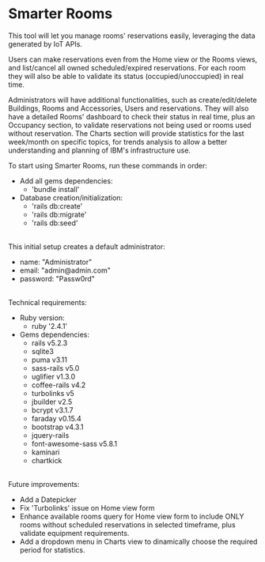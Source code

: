# Smarter Rooms

This tool will let you manage rooms' reservations easily, leveraging the data generated by IoT APIs.

Users can make reservations even from the Home view or the Rooms views, and list/cancel all owned scheduled/expired reservations. For each room they will also be able to validate its status (occupied/unoccupied) in real time.

Administrators will have additional functionalities, such as create/edit/delete Buildings, Rooms and Accessories, Users and reservations. They will also have a detailed Rooms' dashboard to check their status in real time, plus an Occupancy section, to validate reservations not being used or rooms used without reservation. The Charts section will provide statistics for the last week/month on specific topics, for trends analysis to allow a better understanding and planning of IBM's infrastructure use.

To start using Smarter Rooms, run these commands in order:<br>
<ul>
  <li>Add all gems dependencies:
  <ul>
    <li>'bundle install'</li>
  </ul>
  </li>
  <li>Database creation/initialization:
  <ul>
    <li>'rails db:create'</li>
    <li>'rails db:migrate'</li>
    <li>'rails db:seed'</li>
  </ul>
  </li>
</ul>
<br>
This initial setup creates a default administrator:
<ul>
  <li>name: "Administrator"</li>
  <li>email: "admin@admin.com"</li>
  <li>password: "Passw0rd"</li>
</ul>
<br>
Technical requirements:<br>
<ul>
  <li>Ruby version:
    <ul>
      <li>ruby '2.4.1'</li>
    </ul>
    </li>
  <li>Gems dependencies:
  <ul>
    <li>rails v5.2.3</li>
    <li>sqlite3</li>
    <li>puma v3.11</li>
    <li>sass-rails v5.0</li>
    <li>uglifier v1.3.0</li>
    <li>coffee-rails v4.2</li>
    <li>turbolinks v5</li>
    <li>jbuilder v2.5</li>
    <li>bcrypt v3.1.7</li>
    <li>faraday v0.15.4</li>
    <li>bootstrap v4.3.1</li>
    <li>jquery-rails</li>
    <li>font-awesome-sass v5.8.1</li>
    <li>kaminari</li>
    <li>chartkick</li>
  </ul>
  </li>
</ul>
<br>
Future improvements:
<ul>
  <li>Add a Datepicker</li>
  <li>Fix 'Turbolinks' issue on Home view form</li>
  <li>Enhance available rooms query for Home view form to include ONLY rooms without scheduled reservations in selected timeframe, plus validate equipment requirements.</li>
  <li>Add a dropdown menu in Charts view to dinamically choose the required period for statistics.</li>
</ul>
